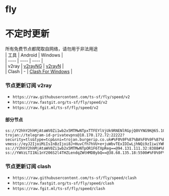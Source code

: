 # fly
# 不定时更新
所有免费节点都爬取自网络，请勿用于非法用途  
|  工具  | Android  | Windows  |  
|  ----  | ----   | ----  |  
| v2ray  | [v2rayNG](https://github.com/2dust/v2rayNG/releases) | [v2rayN](https://github.com/2dust/v2rayN/releases) |  
| Clash  | - | [Clash For Windows](https://github.com/2dust/clashN/releases) | 
  
### 节点更新订阅  v2ray
- `https://raw.githubusercontent.com/ts-sf/fly/speed/v2`  
- `https://raw.fastgit.org/ts-sf/fly/speed/v2`  
- `https://raw.fgit.ml/ts-sf/fly/speed/v2`  
#### 部分节点  
``` 
ss://Y2hhY2hhMjAtaWV0Zi1wb2x5MTMwNTpxTTFEYlVjUk9RNENlRGpjQ0VYNG9K@65.108.142.67:47146#%F0%9F%87%BA%F0%9F%87%B8US%E7%BE%8E%E5%9B%BD8%202.3MB%2Fs
trojan://telegram-id-privatevpns@18.170.172.72:22222?security=tls&type=tcp&sni=trojan.burgerip.co.uk#%F0%9F%87%BA%F0%9F%87%B8US%E7%BE%8E%E5%9B%BD10%201011.6KB%2Fs
vmess://eyJ2IjoiMiIsInBzIjoi8J+HuvCfh7hVU+e+juWbvTExIDIwLjhNQi9zIiwiYWRkIjoiMTczLjE5OS4xMTQuMjE1IiwicG9ydCI6IjUxNjcxIiwiaWQiOiIzMzhhZTg0YS03N2QzLTQ0MzgtYmJkZC0xNDQ0MTA1ZGFkMjAiLCJhaWQiOiIwIiwic2N5IjoiYXV0byIsIm5ldCI6InRjcCIsInR5cGUiOiJub25lIiwiaG9zdCI6IiIsInBhdGgiOiIiLCJ0bHMiOiIiLCJzbmkiOiIiLCJ0ZXN0X25hbWUiOiJVU+e+juWbvTExIn0=
ss://Y2hhY2hhMjAtaWV0Zi1wb2x5MTMwNTpOR1F6TXpReg==@94.131.111.32:8388#%F0%9F%87%BA%F0%9F%87%A6UA%E4%B9%8C%E5%85%8B%E5%85%B0%2090.0KB%2Fs
ss://YWVzLTI1Ni1nY206S2l4THZLendqZWtHMDBybQ==@38.68.135.18:5500#%F0%9F%87%BA%F0%9F%87%B8US%E7%BE%8E%E5%9B%BD14%201.9MB%2Fs
```
### 节点更新订阅  clash
- `https://raw.githubusercontent.com/ts-sf/fly/speed/clash`  
- `https://raw.fastgit.org/ts-sf/fly/speed/clash`  
- `https://raw.fgit.ml/ts-sf/fly/speed/clash`  


